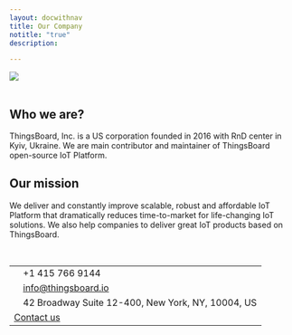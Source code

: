 ```yaml
---
layout: docwithnav
title: Our Company
notitle: "true"
description: 

---
```


<div class="company-logo">
    <img src="/images/thingsboard_logo_blue.svg">
</div>

<br/>

## Who we are?

ThingsBoard, Inc. is a US corporation founded in 2016 with RnD center in Kyiv, Ukraine. 
We are main contributor and maintainer of ThingsBoard open-source IoT Platform.
 
## Our mission
 
We deliver and constantly improve scalable, robust and affordable IoT Platform that dramatically reduces time-to-market for life-changing IoT solutions. 
We also help companies to deliver great IoT products based on ThingsBoard.

<br/>

<table class="company-contacts">
    <tbody>
        <tr>
            <td><i class="fa fa-phone"></i></td><td>+1 415 766 9144</td>
        </tr>
        <tr>
            <td><i class="fa fa-envelope"></i></td><td><a class="mail" href="mailto:info@thingsboard.io">info@thingsboard.io</a></td>
        </tr>
        <tr>
            <td><i class="fa fa-map-marker"></i></td><td>42 Broadway Suite 12-400, New York, NY, 10004, US</td>
        </tr>   
        <tr>
            <td class="contact-us" colspan="2"><a href="/docs/contact-us/" class="button">Contact us</a></td>
        </tr>
    </tbody> 
</table>

<br/>
<br/>

 
